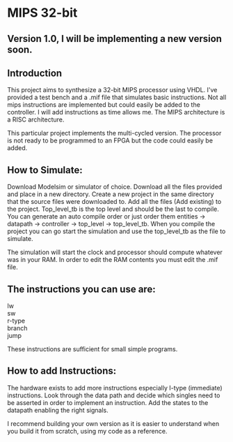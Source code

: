 # MIPS 32-bit 

Version 1.0, I will be implementing a new version soon.
------------------------------------------------------------------------------------------------------------------------

Introduction
------------------------------------------------------------------------------------------------------------------------
This project aims to synthesize a 32-bit MIPS processor using VHDL.
I've provided a test bench and a .mif file that simulates basic instructions. Not all mips instructions are implemented but could easily be added to the controller. I will add instructions as time allows me. The MIPS architecture is a RISC architecture.

This particular project implements the multi-cycled version. The processor is not ready to be programmed to an FPGA but the code could easily be added.

How to Simulate:
------------------------------------------------------------------------------------------------------------------------

Download Modelsim or simulator of choice. Download all the files provided and place in a new directory. Create a new project in the same directory that the source files were downloaded to. Add all the files (Add existing) to the project. Top_level_tb is the top level and should be the last to compile. You can generate an auto compile order or just order them entities -> datapath -> controller -> top_level -> top_level_tb. When you compile the project you can go start the simulation and use the top_level_tb as the file to simulate. 

The simulation will start the clock and processor should compute whatever was in your RAM. In order to edit the RAM contents you must edit the .mif file. 

The instructions you can use are:
------------------------------------------------------------------------------------------------------------------------

lw  
sw  
r-type  
branch  
jump  

These instructions are sufficient for small simple programs.

How to add Instructions:
------------------------------------------------------------------------------------------------------------------------

The hardware exists to add more instructions especially I-type (immediate) instructions. Look through the data path and decide which singles need to be asserted in order to implement an instruction. Add the states to the datapath enabling the right signals.

I recommend building your own version as it is easier to understand when you build it from scratch, using my code as a reference.

